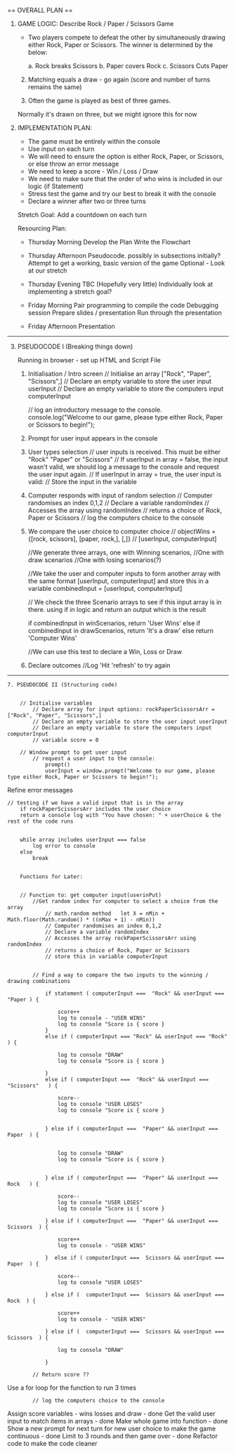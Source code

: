 == OVERALL PLAN ==

1. GAME LOGIC: Describe Rock / Paper / Scissors Game

    - Two players compete to defeat the other by simultaneously drawing either Rock, Paper or Scissors. The winner is determined by the below:

        a. Rock breaks Scissors
        b. Paper covers Rock
        c. Scissors Cuts Paper

    2. Matching equals a draw - go again (score and number of turns remains the same)

    3. Often the game is played as best of three games.

    Normally it's drawn on three, but we might ignore this for now


2. IMPLEMENTATION PLAN:

    - The game must be entirely within the console
    - Use input on each turn
    - We will need to ensure the option is either Rock, Paper, or Scissors, or else throw an error message
    - We need to keep a score - Win / Loss / Draw
    - We need to make sure that the order of who wins is included in our logic (if Statement)
    - Stress test the game and try our best to break it with the console
    - Declare a winner after two or three turns

    Stretch Goal: Add a countdown on each turn


    Resourcing Plan: 

    - Thursday Morning
        Develop the Plan
        Write the Flowchart

    - Thursday Afternoon
        Pseudocode. possibly in subsections initially?
        Attempt to get a working, basic version of the game
        Optional - Look at our stretch 

    - Thursday Evening
        TBC (Hopefully very little)
        Individually look at implementing a stretch goal?


    - Friday Morning
        Pair programming to compile the code
        Debugging session
        Prepare slides / presentation
        Run through the presentation


    - Friday Afternoon
        Presentation


---------------------------

3. PSEUDOCODE I (Breaking things down)

    Running in browser - set up HTML and Script File

    1. Initialisation / Intro screen
        // Initialise an array ["Rock", "Paper", "Scissors",]
        // Declare an empty variable to store the user input userInput
        // Declare an empty variable to store the computers input computerInput

        // log an introductory message to the console. console.log("Welcome to our game, please type either Rock, Paper or Scissors to begin!");

    2. Prompt for user input appears in the console
    

    3. User types selection
        // user inputs is received. This must be either "Rock" "Paper" or "Scissors"
        // If userInput in array = false, the input wasn't valid, we should log a message to the console and request the user input again.
        // If userInput in array = true, the user input is valid: 
        // Store the input in the variable


    4. Computer responds with input of random selection
        // Computer randomises an index 0,1,2
        // Declare a variable randomIndex
        // Accesses the array using randomIndex
        // returns a choice of Rock, Paper or Scissors
        // log the computers choice to the console


    5. We compare the user choice to computer choice 
        // objectWins = {[rock, scissors], [paper, rock,], [,]}
        //  [userInput, computerInput]

        //We generate three arrays, one with Winning scenarios,
        //One with draw scenarios
        //One with losing scenarios(?)

        //We take the user and computer inputs to form another array with the same format [userInput, computerInput] and store this in a variable combinedInput = [userInput, computerInput]

        // We check the three Scenario arrays to see if this input array is in there. using if in logic and return an output which is the result

        if combinedInput in winScenarios, return 'User Wins'
        else if combinedInput in drawScenarios, return 'It's a draw'
        else return  'Computer Wins'

        //We can use this test to declare a Win, Loss or Draw



    6. Declare outcomes
        //Log 'Hit 'refresh' to try again

 ---------------------------

    7. PSEUDOCODE II (Structuring code)


        // Initialise variables 
            // Declare array for input options: rockPaperScissorsArr = ["Rock", "Paper", "Scissors",]
            // Declare an empty variable to store the user input userInput
            // Declare an empty variable to store the computers input computerInput
            // variable score = 0

        // Window prompt to get user input    
            // request a user input to the console:
                prompt()
                userInput = window.prompt("Welcome to our game, please type either Rock, Paper or Scissors to begin!");


Refine error messages


    // testing if we have a valid input that is in the array
        if rockPaperScissorsArr includes the user choice
        return a console log with "You have chosen: " + userChoice & the rest of the code runs


        while array includes userInput === false 
            log error to console
        else 
            break


        Functions for Later:


        // Function to: get computer input(userinPut)
            //Get random index for computer to select a choice from the array
                // math.random method   let X = nMin + Math.floor(Math.random() * ((nMax + 1) - nMin))
                // Computer randomises an index 0,1,2
                // Declare a variable randomIndex
                // Accesses the array rockPaperScissorsArr using randomIndex
                // returns a choice of Rock, Paper or Scissors
                // store this in variable computerInput
            

            // Find a way to compare the two inputs to the winning / drawing combinations

                if statement ( computerInput ===  "Rock" && userInput === "Paper ) {

                    score++
                    log to console - "USER WINS"
                    log to console "Score is { score }
                }
                else if ( computerInput === "Rock" && userInput === "Rock" ) {

                    log to console "DRAW"
                    log to console "Score is { score }

                }
                else if ( computerInput ===  "Rock" && userInput === "Scissors"   ) {

                    score--
                    log to console "USER LOSES"
                    log to console "Score is { score }


                } else if ( computerInput ===  "Paper" && userInput === Paper  ) {
                    
                    
                    log to console "DRAW"
                    log to console "Score is { score }


                } else if ( computerInput ===  "Paper" && userInput ===  Rock   ) {

                    score--
                    log to console "USER LOSES"
                    log to console "Score is { score }

                } else if ( computerInput ===  "Paper" && userInput === Scissors  ) {

                    score++
                    log to console - "USER WINS"
                
                }  else if ( computerInput ===  Scissors && userInput === Paper  ) {
                    
                    score--
                    log to console "USER LOSES"

                } else if (  computerInput ===  Scissors && userInput === Rock  ) {

                    score++
                    log to console - "USER WINS"

                } else if (  computerInput ===  Scissors && userInput === Scissors  ) {

                    log to console "DRAW"

                }

            // Return score ??

Use a for loop for the function to run 3 times

                
            // log the computers choice to the console      


Assign score variables - wins losses and draw - done
Get the valid user input to match items in arrays - done
Make whole game into function - done
Show a new prompt for next turn for new user choice to make the game continuous - done
Limit to 3 rounds and then game over - done
Refactor code to make the code cleaner

